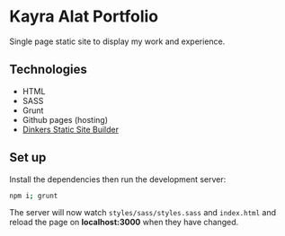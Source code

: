# Kayra Alat Portfolio

Single page static site to display my work and experience.

## Technologies

* HTML
* SASS
* Grunt
* Github pages (hosting)
* [Dinkers Static Site Builder](https://github.com/Dinkers/Static-Site-Builder)

## Set up

Install the dependencies then run the development server:

```bash
npm i; grunt
```

The server will now watch `styles/sass/styles.sass` and `index.html` and reload the page on **localhost:3000** when they have changed.

